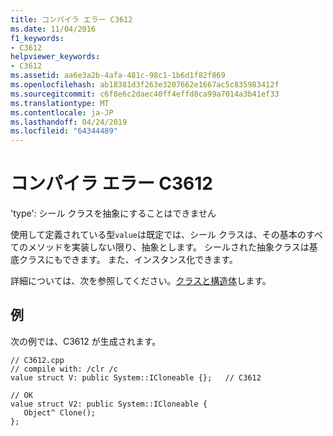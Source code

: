 ```yaml
---
title: コンパイラ エラー C3612
ms.date: 11/04/2016
f1_keywords:
- C3612
helpviewer_keywords:
- C3612
ms.assetid: aa6e3a2b-4afa-481c-98c1-1b6d1f82f869
ms.openlocfilehash: ab18381d3f263e3207662e1667ac5c835983412f
ms.sourcegitcommit: c6f8e6c2daec40ff4effd8ca99a7014a3b41ef33
ms.translationtype: MT
ms.contentlocale: ja-JP
ms.lasthandoff: 04/24/2019
ms.locfileid: "64344489"
---
```

# <a name="compiler-error-c3612"></a>コンパイラ エラー C3612

'type': シール クラスを抽象にすることはできません

使用して定義されている型`value`は既定では、シール クラスは、その基本のすべてのメソッドを実装しない限り、抽象とします。 シールされた抽象クラスは基底クラスにもできます。 また、インスタンス化できます。

詳細については、次を参照してください。[クラスと構造体](../../extensions/classes-and-structs-cpp-component-extensions.md)します。

## <a name="example"></a>例

次の例では、C3612 が生成されます。

```
// C3612.cpp
// compile with: /clr /c
value struct V: public System::ICloneable {};   // C3612

// OK
value struct V2: public System::ICloneable {
   Object^ Clone();
};
```